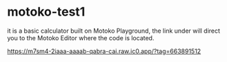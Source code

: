 # motoko-test1

it is a basic calculator built on Motoko Playground, the link under will direct you to the Motoko Editor where the code is located.

https://m7sm4-2iaaa-aaaab-qabra-cai.raw.ic0.app/?tag=663891512
